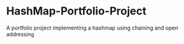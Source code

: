 # HashMap-Portfolio-Project
A portfolio project implementing a hashmap using chaining and open addressing
